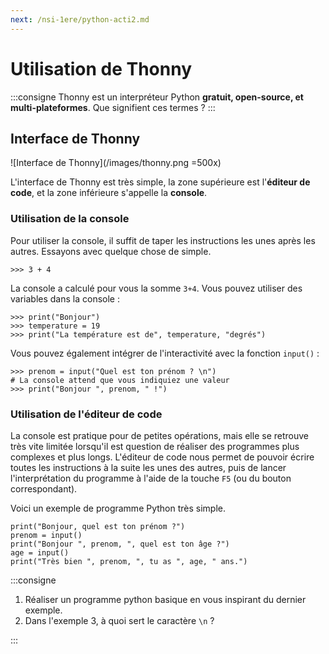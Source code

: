 ```yaml
---
next: /nsi-1ere/python-acti2.md
---
```


# Utilisation de Thonny

:::consigne
Thonny est un interpréteur Python **gratuit, open-source, et multi-plateformes**.
Que signifient ces termes ?
:::

## Interface de Thonny

![Interface de Thonny](/images/thonny.png =500x)

L'interface de Thonny est très simple, la zone supérieure est l'**éditeur de code**, et la zone inférieure s'appelle la **console**.

### Utilisation de la console

Pour utiliser la console, il suffit de taper les instructions les unes après les autres. Essayons avec quelque chose de simple.

```python:exemple1
>>> 3 + 4
```

La console a calculé pour vous la somme `3+4`. Vous pouvez utiliser des variables dans la console :

```python:exemple2
>>> print("Bonjour")
>>> temperature = 19
>>> print("La température est de", temperature, "degrés")
```

Vous pouvez également intégrer de l'interactivité avec la fonction `input()` :

```python:exemple3
>>> prenom = input("Quel est ton prénom ? \n")
# La console attend que vous indiquiez une valeur
>>> print("Bonjour ", prenom, " !")
```

### Utilisation de l'éditeur de code

La console est pratique pour de petites opérations, mais elle se retrouve très vite limitée lorsqu'il est question de réaliser des programmes plus complexes et plus longs. L'éditeur de code nous permet de pouvoir écrire toutes les instructions à la suite les unes des autres, puis de lancer l'interprétation du programme à l'aide de la touche `F5` (ou du bouton correspondant).

Voici un exemple de programme Python très simple.

```python:exemple4
print("Bonjour, quel est ton prénom ?")
prenom = input()
print("Bonjour ", prenom, ", quel est ton âge ?")
age = input()
print("Très bien ", prenom, ", tu as ", age, " ans.")
```

:::consigne

1. Réaliser un programme python basique en vous inspirant du dernier exemple.
2. Dans l'exemple 3, à quoi sert le caractère `\n` ?

:::
